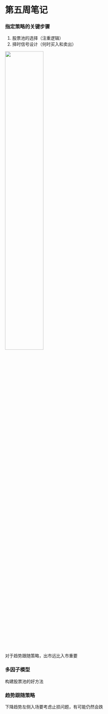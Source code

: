 # 第五周笔记

### 指定策略的关键步骤

1. 股票池的选择（注重逻辑）
2. 择时信号设计（何时买入和卖出）



<img src="G:/课程（大四上）/量化/第四周/image.png" width="50%">



对于趋势跟随策略，出市远比入市重要



### 多因子模型

构建股票池的好方法



### 趋势跟随策略

下降趋势左侧入场要考虑止损问题，有可能仍然会跌







